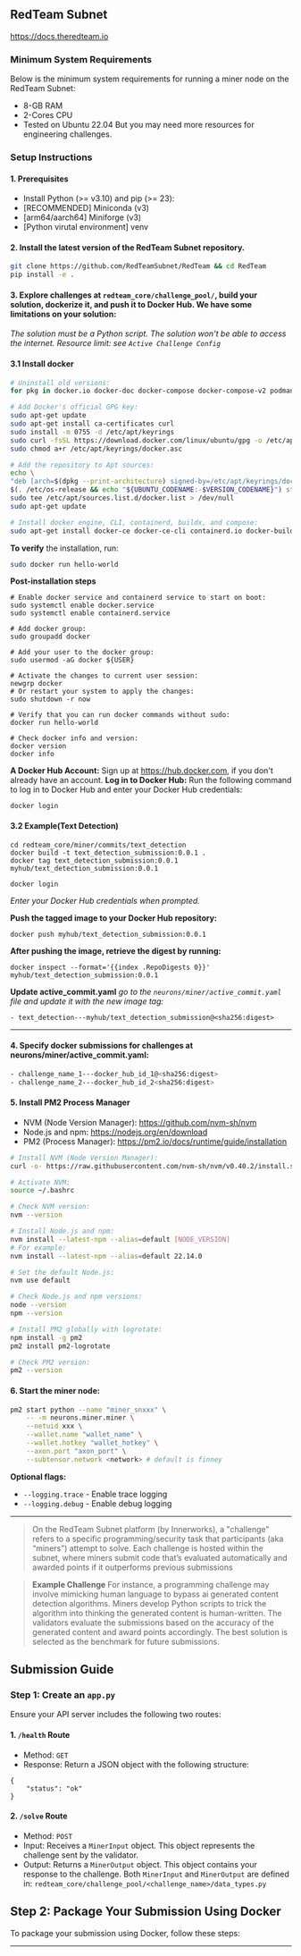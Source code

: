 ## RedTeam Subnet
https://docs.theredteam.io

### Minimum System Requirements
Below is the minimum system requirements for running a miner node on the RedTeam Subnet:

- 8-GB RAM
- 2-Cores CPU
- Tested on Ubuntu 22.04
But you may need more resources for engineering challenges.

### Setup Instructions
#### 1. Prerequisites
- Install Python (>= v3.10) and pip (>= 23):
- [RECOMMENDED] Miniconda (v3)
- [arm64/aarch64] Miniforge (v3)
- [Python virutal environment] venv

#### 2. Install the latest version of the RedTeam Subnet repository.
``` bash
git clone https://github.com/RedTeamSubnet/RedTeam && cd RedTeam
pip install -e .
```
#### 3. Explore challenges at `redteam_core/challenge_pool/`, build your solution, dockerize it, and push it to Docker Hub. We have some limitations on your solution:

*The solution must be a Python script.*
*The solution won't be able to access the internet.*
*Resource limit: see `Active Challenge Config`*

#### 3.1 Install docker
``` bash
# Uninstall old versions:
for pkg in docker.io docker-doc docker-compose docker-compose-v2 podman-docker containerd runc; do sudo apt-get remove $pkg; done

# Add Docker's official GPG key:
sudo apt-get update
sudo apt-get install ca-certificates curl
sudo install -m 0755 -d /etc/apt/keyrings
sudo curl -fsSL https://download.docker.com/linux/ubuntu/gpg -o /etc/apt/keyrings/docker.asc
sudo chmod a+r /etc/apt/keyrings/docker.asc

# Add the repository to Apt sources:
echo \
"deb [arch=$(dpkg --print-architecture) signed-by=/etc/apt/keyrings/docker.asc] https://download.docker.com/linux/ubuntu \
$(. /etc/os-release && echo "${UBUNTU_CODENAME:-$VERSION_CODENAME}") stable" | \
sudo tee /etc/apt/sources.list.d/docker.list > /dev/null
sudo apt-get update

# Install docker engine, CLI, containerd, buildx, and compose:
sudo apt-get install docker-ce docker-ce-cli containerd.io docker-buildx-plugin docker-compose-plugin
```


**To verify** the installation, run:
``` bash
sudo docker run hello-world
```

**Post-installation steps**
```
# Enable docker service and containerd service to start on boot:
sudo systemctl enable docker.service
sudo systemctl enable containerd.service

# Add docker group:
sudo groupadd docker

# Add your user to the docker group:
sudo usermod -aG docker ${USER}

# Activate the changes to current user session:
newgrp docker
# Or restart your system to apply the changes:
sudo shutdown -r now

# Verify that you can run docker commands without sudo:
docker run hello-world

# Check docker info and version:
docker version
docker info
```

**A Docker Hub Account:**
Sign up at https://hub.docker.com, if you don't already have an account.
**Log in to Docker Hub:**
Run the following command to log in to Docker Hub and enter your Docker Hub credentials:
```
docker login
```


#### 3.2 Example(Text Detection)
```
cd redteam_core/miner/commits/text_detection
docker build -t text_detection_submission:0.0.1 .
docker tag text_detection_submission:0.0.1 myhub/text_detection_submission:0.0.1
```


```
docker login
```
*Enter your Docker Hub credentials when prompted.*

**Push the tagged image to your Docker Hub repository:**
```
docker push myhub/text_detection_submission:0.0.1
```

**After pushing the image, retrieve the digest by running:**
```
docker inspect --format='{{index .RepoDigests 0}}' myhub/text_detection_submission:0.0.1
```

**Update active_commit.yaml**
*go to the `neurons/miner/active_commit.yaml` file and update it with the new image tag:*
```
- text_detection---myhub/text_detection_submission@<sha256:digest>
```






---











#### 4. Specify docker submissions for challenges at neurons/miner/active_commit.yaml:

``` bash
- challenge_name_1---docker_hub_id_1@<sha256:digest>
- challenge_name_2---docker_hub_id_2<sha256:digest>
```

#### 5. Install PM2 Process Manager
- NVM (Node Version Manager): https://github.com/nvm-sh/nvm
- Node.js and npm: https://nodejs.org/en/download
- PM2 (Process Manager): https://pm2.io/docs/runtime/guide/installation

``` bash
# Install NVM (Node Version Manager):
curl -o- https://raw.githubusercontent.com/nvm-sh/nvm/v0.40.2/install.sh | bash

# Activate NVM:
source ~/.bashrc

# Check NVM version:
nvm --version

# Install Node.js and npm:
nvm install --latest-npm --alias=default [NODE_VERSION]
# For example:
nvm install --latest-npm --alias=default 22.14.0

# Set the default Node.js:
nvm use default

# Check Node.js and npm versions:
node --version
npm --version

# Install PM2 globally with logrotate:
npm install -g pm2
pm2 install pm2-logrotate

# Check PM2 version:
pm2 --version
```

#### 6. Start the miner node:
``` bash
pm2 start python --name "miner_snxxx" \
    -- -m neurons.miner.miner \
    --netuid xxx \
    --wallet.name "wallet_name" \
    --wallet.hotkey "wallet_hotkey" \
    --axon.port "axon_port" \
    --subtensor.network <network> # default is finney
```
**Optional flags:**
- `--logging.trace` - Enable trace logging
- `--logging.debug` - Enable debug logging









-------
> On the RedTeam Subnet platform (by Innerworks), a "challenge" refers to a specific programming/security task that participants (aka “miners”) attempt to solve. Each challenge is hosted within the subnet, where miners submit code that’s evaluated automatically and awarded points if it outperforms previous submissions

> **Example Challenge**
> For instance, a programming challenge may involve mimicking human language to bypass ai generated content detection algorithms. Miners develop Python scripts to trick the algorithm into thinking the generated content is human-written. The validators evaluate the submissions based on the accuracy of the generated content and award points accordingly.   The best solution is selected as the benchmark for future submissions.

## Submission Guide
### Step 1: Create an `app.py`
Ensure your API server includes the following two routes:

#### 1. `/health` Route
- Method: `GET`
- Response: Return a JSON object with the following structure:

```
{
    "status": "ok"
}
```

#### 2. `/solve` Route
- Method: `POST`
- Input: Receives a `MinerInput` object. This object represents the challenge sent by the validator.
- Output: Returns a `MinerOutput` object. This object contains your response to the challenge.
Both `MinerInput` and `MinerOutput` are defined in: `redteam_core/challenge_pool/<challenge_name>/data_types.py`

## Step 2: Package Your Submission Using Docker
To package your submission using Docker, follow these steps:




----------



